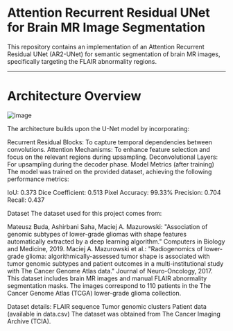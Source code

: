 # Attention Recurrent Residual UNet for Brain MR Image Segmentation
This repository contains an implementation of an Attention Recurrent Residual UNet (AR2-UNet) for semantic segmentation of brain MR images, specifically targeting the FLAIR abnormality regions.

--------------------------------------------------------------------------------------------------------------------------------
# Architecture Overview

![image](https://github.com/user-attachments/assets/aa60dece-c2ef-4df5-af34-1efcb9bc7d14)

The architecture builds upon the U-Net model by incorporating:

Recurrent Residual Blocks: To capture temporal dependencies between convolutions.
Attention Mechanisms: To enhance feature selection and focus on the relevant regions during upsampling.
Deconvolutional Layers: For upsampling during the decoder phase.
Model Metrics (after training)
The model was trained on the provided dataset, achieving the following performance metrics:

IoU: 0.373
Dice Coefficient: 0.513
Pixel Accuracy: 99.33%
Precision: 0.704
Recall: 0.437

Dataset
The dataset used for this project comes from:

Mateusz Buda, Ashirbani Saha, Maciej A. Mazurowski: "Association of genomic subtypes of lower-grade gliomas with shape features automatically extracted by a deep learning algorithm." Computers in Biology and Medicine, 2019.
Maciej A. Mazurowski et al.: "Radiogenomics of lower-grade glioma: algorithmically-assessed tumor shape is associated with tumor genomic subtypes and patient outcomes in a multi-institutional study with The Cancer Genome Atlas data." Journal of Neuro-Oncology, 2017.
This dataset includes brain MR images and manual FLAIR abnormality segmentation masks. The images correspond to 110 patients in the The Cancer Genome Atlas (TCGA) lower-grade glioma collection.

Dataset details:
FLAIR sequence
Tumor genomic clusters
Patient data (available in data.csv)
The dataset was obtained from The Cancer Imaging Archive (TCIA).
